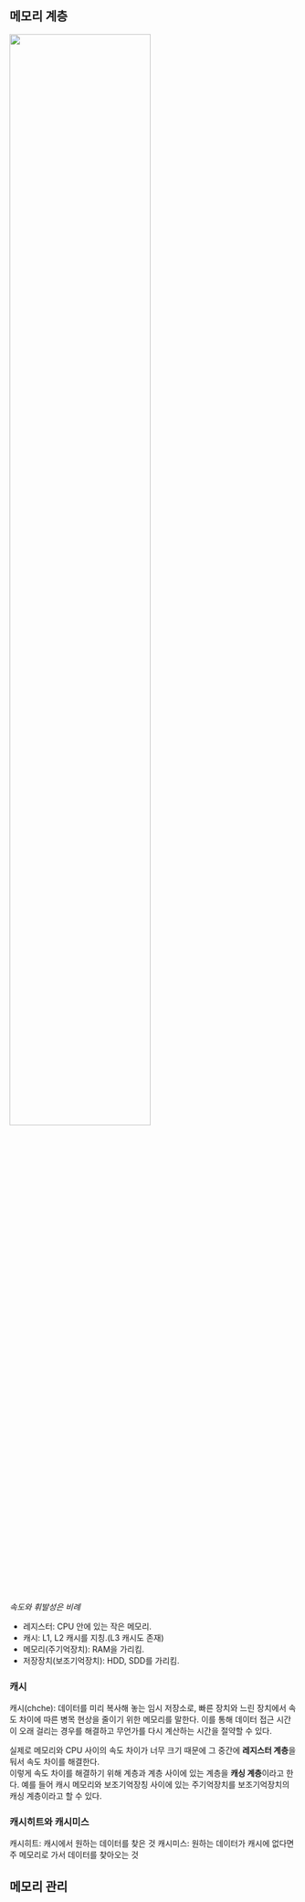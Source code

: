 ## 메모리 계층
<img src="https://user-images.githubusercontent.com/91110192/198603109-1b657e8d-8136-479a-a5d6-b2cb0e36285d.png" width="70%">  

_속도와 휘발성은 비례_  
- 레지스터: CPU 안에 있는 작은 메모리.
- 캐시: L1, L2 캐시를 지칭.(L3 캐시도 존재)
- 메모리(주기억장치): RAM을 가리킴.
- 저장장치(보조기억장치): HDD, SDD를 가리킴.

### 캐시
캐시(chche): 데이터를 미리 복사해 놓는 임시 저장소로, 빠른 장치와 느린 장치에서 속도 차이에 따른 병목 현상을 줄이기 위한 메모리를 말한다. 이를 통해 데이터 접근 시간이 오래 걸리는 경우를 해결하고 무언가를 다시 계산하는 시간을 절약할 수 있다.  
  
실제로 메모리와 CPU 사이의 속도 차이가 너무 크기 때문에 그 중간에 **레지스터 계층**을 둬서 속도 차이를 해결한다.  
이렇게 속도 차이를 해결하기 위해 계층과 계층 사이에 있는 계층을 **캐싱 계층**이라고 한다. 예를 들어 캐시 메모리와 보조기억장칭 사이에 있는 주기억장치를 보조기억장치의 캐싱 계층이라고 할 수 있다.

### 캐시히트와 캐시미스
캐시히트: 캐시에서 원하는 데이터를 찾은 것
캐시미스: 원하는 데이터가 캐시에 없다면 주 메모리로 가서 데이터를 찾아오는 것  

## 메모리 관리
